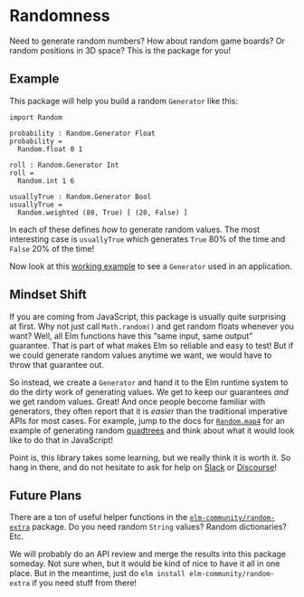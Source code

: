 # Randomness

Need to generate random numbers? How about random game boards? Or random positions in 3D space? This is the package for you!


## Example

This package will help you build a random `Generator` like this:

```gren
import Random

probability : Random.Generator Float
probability =
  Random.float 0 1

roll : Random.Generator Int
roll =
  Random.int 1 6

usuallyTrue : Random.Generator Bool
usuallyTrue =
  Random.weighted (80, True) [ (20, False) ]
```

In each of these defines _how_ to generate random values. The most interesting case is `usuallyTrue` which generates `True` 80% of the time and `False` 20% of the time!

Now look at this [working example](https://guide.elm-lang.org/effects/random.html) to see a `Generator` used in an application.


## Mindset Shift

If you are coming from JavaScript, this package is usually quite surprising at first. Why not just call `Math.random()` and get random floats whenever you want? Well, all Elm functions have this “same input, same output” guarantee. That is part of what makes Elm so reliable and easy to test! But if we could generate random values anytime we want, we would have to throw that guarantee out.

So instead, we create a `Generator` and hand it to the Elm runtime system to do the dirty work of generating values. We get to keep our guarantees _and_ we get random values. Great! And once people become familiar with generators, they often report that it is _easier_ than the traditional imperative APIs for most cases. For example, jump to the docs for [`Random.map4`](Random#map4) for an example of generating random [quadtrees](https://en.wikipedia.org/wiki/Quadtree) and think about what it would look like to do that in JavaScript!

Point is, this library takes some learning, but we really think it is worth it. So hang in there, and do not hesitate to ask for help on [Slack](https://elmlang.herokuapp.com/) or [Discourse](https://discourse.elm-lang.org/)!


## Future Plans

There are a ton of useful helper functions in the [`elm-community/random-extra`][extra] package. Do you need random `String` values? Random dictionaries? Etc.

We will probably do an API review and merge the results into this package someday. Not sure when, but it would be kind of nice to have it all in one place. But in the meantime, just do `elm install elm-community/random-extra` if you need stuff from there!

[extra]: https://package.elm-lang.org/packages/elm-community/random-extra/latest

